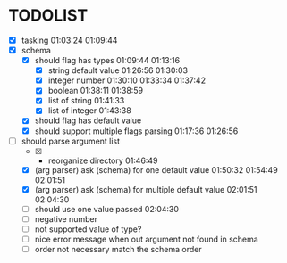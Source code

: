 # TODOLIST

- [x] tasking 01:03:24 01:09:44
- [x] schema
  - [x] should flag has types 01:09:44 01:13:16
    - [x] string default value 01:26:56 01:30:03
    - [x] integer number 01:30:10 01:33:34 01:37:42
    - [x] boolean 01:38:11 01:38:59
    - [x] list of string 01:41:33
    - [x] list of integer 01:43:38
  - [x] should flag has default value
  - [x] should support multiple flags parsing 01:17:36 01:26:56
- [ ] should parse argument list
  - [x] - reorganize directory 01:46:49
  * [x] (arg parser) ask (schema) for one default value 01:50:32 01:54:49 02:01:51
  * [x] (arg parser) ask (schema) for multiple default value 02:01:51 02:04:30
  * [ ] should use one value passed 02:04:30
  * [ ] negative number
  * [ ] not supported value of type?
  * [ ] nice error message when out argument not found in schema
  * [ ] order not necessary match the schema order
